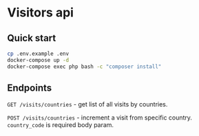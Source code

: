 # Visitors api

## Quick start

```bash
cp .env.example .env
docker-compose up -d
docker-compose exec php bash -c "composer install"
```

## Endpoints

`GET /visits/countries` - get list of all visits by countries.

`POST /visits/countries` - increment a visit from specific country.
`country_code` is required body param.